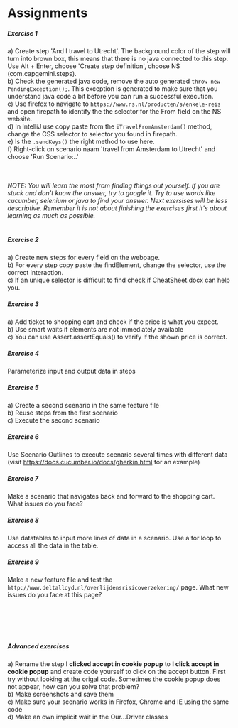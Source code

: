 Assignments
==================

##### Exercise 1
a) Create step 'And I travel to Utrecht'. The background color of
the step will turn into brown box, this means that there is no java
connected to this step. Use Alt + Enter, choose 'Create step definition',
choose NS (com.capgemini.steps).<br/>
b) Check the generated java code, remove the auto generated `throw new PendingException();`.
This exception is generated to make sure that you understand java  code a bit
before you can run a successful execution.<br/>
c) Use firefox to navigate to `https://www.ns.nl/producten/s/enkele-reis`
and open firepath to identify the the selector for the From field on the NS website.<br/>
d) In IntelliJ use copy paste from the `iTravelFromAmsterdam()` method, change
the CSS selector to selector you found in firepath.<br/>
e) Is the `.sendKeys()` the right method to use here.<br/>
f) Right-click on scenario naam 'travel from Amsterdam to Utrecht' and choose 'Run Scenario:..'


<br/><br/>
*NOTE: You will learn the most from finding things out yourself. If you
are stuck and don't know the answer, try to google it. Try to use words
like cucumber, selenium or java to find your answer. Next exersises will be
less descriptive. Remember it is not about finishing the exercises first
it's about learning as much as possible.*<br/><br/>

##### Exercise 2
a) Create new steps for every field on the webpage. <br/>
b) For every step copy paste the findElement, change the selector, use
 the correct interaction. <br/>
c) If an unique selector is difficult to find check if CheatSheet.docx can help you.


##### Exercise 3
a) Add ticket to shopping cart and check if the price is what you expect.<br/>
b) Use smart waits if elements are not immediately available<br/>
c) You can use Assert.assertEquals() to verify if the shown price is correct.

##### Exercise 4
Parameterize input and output data in steps

##### Exercise 5
a) Create a second scenario in the same feature file<br/>
b) Reuse steps from the first scenario<br/>
c) Execute the second scenario

##### Exercise 6
Use Scenario Outlines to execute scenario several times with different data (visit https://docs.cucumber.io/docs/gherkin.html for an example)

##### Exercise 7
Make a scenario that navigates back and forward to the shopping cart.
What issues do you face?

##### Exercise 8
Use datatables to input more lines of data in a scenario. Use a for loop
to access all the data in the table.

##### Exercise 9
Make a new feature file and test the  `http://www.deltalloyd.nl/overlijdensrisicoverzekering/` page. What new issues do you face at this page?

<br/><br/>
------------
##### Advanced exercises
a) Rename the step **I clicked accept in cookie popup** to **I click accept
 in cookie popup** and create code yourself to click on the accept button.
  First try without looking at the origal code. Sometimes the cookie popup
   does not appear, how can you solve that problem?<br/>
b) Make screenshots and save them<br/>
c) Make sure your scenario works in Firefox, Chrome and IE using the same code<br/>
d) Make an own implicit wait in the Our...Driver classes<br/>









